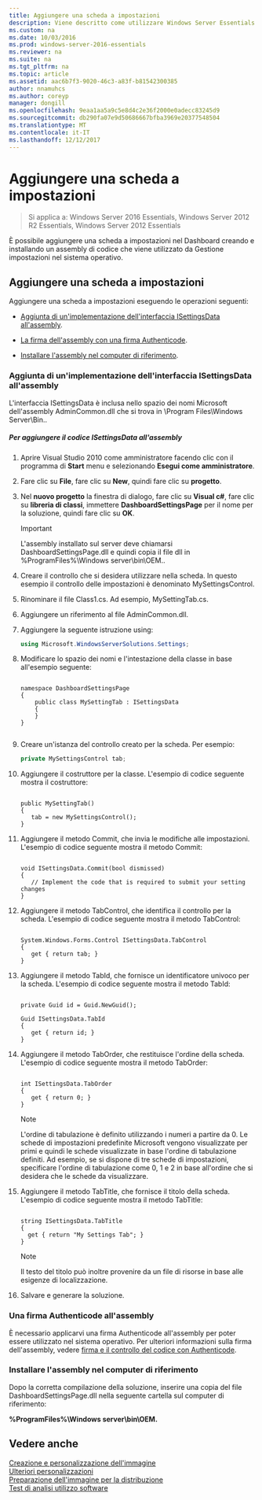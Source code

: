 ```yaml
---
title: Aggiungere una scheda a impostazioni
description: Viene descritto come utilizzare Windows Server Essentials
ms.custom: na
ms.date: 10/03/2016
ms.prod: windows-server-2016-essentials
ms.reviewer: na
ms.suite: na
ms.tgt_pltfrm: na
ms.topic: article
ms.assetid: aac6b7f3-9020-46c3-a83f-b81542300385
author: nnamuhcs
ms.author: coreyp
manager: dongill
ms.openlocfilehash: 9eaa1aa5a9c5e8d4c2e36f2000e0adecc83245d9
ms.sourcegitcommit: db290fa07e9d50686667bfba3969e20377548504
ms.translationtype: MT
ms.contentlocale: it-IT
ms.lasthandoff: 12/12/2017
---
```

# <a name="add-a-tab-to-settings"></a>Aggiungere una scheda a impostazioni

>Si applica a: Windows Server 2016 Essentials, Windows Server 2012 R2 Essentials, Windows Server 2012 Essentials

È possibile aggiungere una scheda a impostazioni nel Dashboard creando e installando un assembly di codice che viene utilizzato da Gestione impostazioni nel sistema operativo.  
  
## <a name="add-a-tab-to-settings"></a>Aggiungere una scheda a impostazioni  
 Aggiungere una scheda a impostazioni eseguendo le operazioni seguenti:  
  
-   [Aggiunta di un'implementazione dell'interfaccia ISettingsData all'assembly](Add-a-Tab-to-Settings.md#BKMK_ISettingsData).  
  
-   [La firma dell'assembly con una firma Authenticode](Add-a-Tab-to-Settings.md#BKMK_SignAssembly).  
  
-   [Installare l'assembly nel computer di riferimento](Add-a-Tab-to-Settings.md#BKMK_InstallAssembly).  
  
###  <a name="BKMK_ISettingsData"></a>Aggiunta di un'implementazione dell'interfaccia ISettingsData all'assembly  
 L'interfaccia ISettingsData è inclusa nello spazio dei nomi Microsoft dell'assembly AdminCommon.dll che si trova in \Program Files\Windows Server\Bin..  
  
##### <a name="to-add-the-isettingsdata-code-to-the-assembly"></a>Per aggiungere il codice ISettingsData all'assembly  
  
1.  Aprire Visual Studio 2010 come amministratore facendo clic con il programma di **Start** menu e selezionando **Esegui come amministratore**.  
  
2.  Fare clic su **File**, fare clic su **New**, quindi fare clic su **progetto**.  
  
3.  Nel **nuovo progetto** la finestra di dialogo, fare clic su **Visual c#**, fare clic su **libreria di classi**, immettere **DashboardSettingsPage** per il nome per la soluzione, quindi fare clic su **OK**.  
  
    > [!IMPORTANT]
    >  L'assembly installato sul server deve chiamarsi DashboardSettingsPage.dll e quindi copia il file dll in %ProgramFiles%\Windows server\bin\OEM..  
  
4.  Creare il controllo che si desidera utilizzare nella scheda. In questo esempio il controllo delle impostazioni è denominato MySettingsControl.  
  
5.  Rinominare il file Class1.cs. Ad esempio, MySettingTab.cs.  
  
6.  Aggiungere un riferimento al file AdminCommon.dll.  
  
7.  Aggiungere la seguente istruzione using:  
  
    ```c#  
    using Microsoft.WindowsServerSolutions.Settings;  
    ```  
  
8.  Modificare lo spazio dei nomi e l'intestazione della classe in base all'esempio seguente:  
  
    ```  
  
    namespace DashboardSettingsPage  
    {  
        public class MySettingTab : ISettingsData  
        {  
        }  
    }  
  
    ```  
  
9. Creare un'istanza del controllo creato per la scheda. Per esempio:  
  
    ```c#  
    private MySettingsControl tab;  
    ```  
  
10. Aggiungere il costruttore per la classe. L'esempio di codice seguente mostra il costruttore:  
  
    ```  
  
    public MySettingTab()  
    {  
       tab = new MySettingsControl();  
    }  
    ```  
  
11. Aggiungere il metodo Commit, che invia le modifiche alle impostazioni. L'esempio di codice seguente mostra il metodo Commit:  
  
    ```  
  
    void ISettingsData.Commit(bool dismissed)  
    {  
       // Implement the code that is required to submit your setting changes  
    }  
    ```  
  
12. Aggiungere il metodo TabControl, che identifica il controllo per la scheda. L'esempio di codice seguente mostra il metodo TabControl:  
  
    ```  
  
    System.Windows.Forms.Control ISettingsData.TabControl  
    {  
       get { return tab; }  
    }  
    ```  
  
13. Aggiungere il metodo TabId, che fornisce un identificatore univoco per la scheda. L'esempio di codice seguente mostra il metodo TabId:  
  
    ```  
  
    private Guid id = Guid.NewGuid();  
  
    Guid ISettingsData.TabId  
    {  
       get { return id; }  
    }  
    ```  
  
14. Aggiungere il metodo TabOrder, che restituisce l'ordine della scheda. L'esempio di codice seguente mostra il metodo TabOrder:  
  
    ```  
  
    int ISettingsData.TabOrder  
    {  
       get { return 0; }  
    }  
    ```  
  
    > [!NOTE]
    >  L'ordine di tabulazione è definito utilizzando i numeri a partire da 0. Le schede di impostazioni predefinite Microsoft vengono visualizzate per primi e quindi le schede visualizzate in base l'ordine di tabulazione definiti. Ad esempio, se si dispone di tre schede di impostazioni, specificare l'ordine di tabulazione come 0, 1 e 2 in base all'ordine che si desidera che le schede da visualizzare.  
  
15. Aggiungere il metodo TabTitle, che fornisce il titolo della scheda. L'esempio di codice seguente mostra il metodo TabTitle:  
  
    ```  
  
    string ISettingsData.TabTitle  
    {  
      get { return "My Settings Tab"; }  
    }  
    ```  
  
    > [!NOTE]
    >  Il testo del titolo può inoltre provenire da un file di risorse in base alle esigenze di localizzazione.  
  
16. Salvare e generare la soluzione.  
  
###  <a name="BKMK_SignAssembly"></a>Una firma Authenticode all'assembly  
 È necessario applicarvi una firma Authenticode all'assembly per poter essere utilizzato nel sistema operativo. Per ulteriori informazioni sulla firma dell'assembly, vedere [firma e il controllo del codice con Authenticode](https://msdn.microsoft.com/library/ms537364\(VS.85\).aspx#SignCode).  
  
###  <a name="BKMK_InstallAssembly"></a>Installare l'assembly nel computer di riferimento  
 Dopo la corretta compilazione della soluzione, inserire una copia del file DashboardSettingsPage.dll nella seguente cartella sul computer di riferimento:  
  
 **%ProgramFiles%\Windows server\bin\OEM.**  
  
## <a name="see-also"></a>Vedere anche  
 [Creazione e personalizzazione dell'immagine](Creating-and-Customizing-the-Image.md)   
 [Ulteriori personalizzazioni](Additional-Customizations.md)   
 [Preparazione dell'immagine per la distribuzione](Preparing-the-Image-for-Deployment.md)   
 [Test di analisi utilizzo software](Testing-the-Customer-Experience.md)